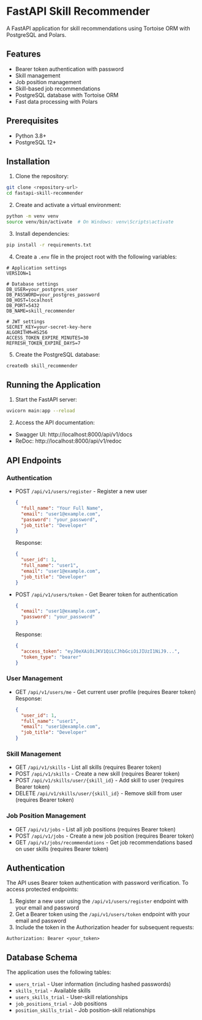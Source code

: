 # FastAPI Skill Recommender

A FastAPI application for skill recommendations using Tortoise ORM with PostgreSQL and Polars.

## Features

- Bearer token authentication with password
- Skill management
- Job position management
- Skill-based job recommendations
- PostgreSQL database with Tortoise ORM
- Fast data processing with Polars

## Prerequisites

- Python 3.8+
- PostgreSQL 12+

## Installation

1. Clone the repository:
```bash
git clone <repository-url>
cd fastapi-skill-recommender
```

2. Create and activate a virtual environment:
```bash
python -m venv venv
source venv/bin/activate  # On Windows: venv\Scripts\activate
```

3. Install dependencies:
```bash
pip install -r requirements.txt
```

4. Create a `.env` file in the project root with the following variables:
```env
# Application settings
VERSION=1

# Database settings
DB_USER=your_postgres_user
DB_PASSWORD=your_postgres_password
DB_HOST=localhost
DB_PORT=5432
DB_NAME=skill_recommender

# JWT settings
SECRET_KEY=your-secret-key-here
ALGORITHM=HS256
ACCESS_TOKEN_EXPIRE_MINUTES=30
REFRESH_TOKEN_EXPIRE_DAYS=7
```

5. Create the PostgreSQL database:
```bash
createdb skill_recommender
```

## Running the Application

1. Start the FastAPI server:
```bash
uvicorn main:app --reload
```

2. Access the API documentation:
- Swagger UI: http://localhost:8000/api/v1/docs
- ReDoc: http://localhost:8000/api/v1/redoc

## API Endpoints

### Authentication
- POST `/api/v1/users/register` - Register a new user
  ```json
  {
    "full_name": "Your Full Name",
    "email": "user1@example.com",
    "password": "your_password",
    "job_title": "Developer"
  }
  ```
  Response:
  ```json
  {
    "user_id": 1,
    "full_name": "user1",
    "email": "user1@example.com",
    "job_title": "Developer"
  }
  ```

- POST `/api/v1/users/token` - Get Bearer token for authentication
  ```json
  {
    "email": "user1@example.com",
    "password": "your_password"
  }
  ```
  Response:
  ```json
  {
    "access_token": "eyJ0eXAiOiJKV1QiLCJhbGciOiJIUzI1NiJ9...",
    "token_type": "bearer"
  }
  ```

### User Management
- GET `/api/v1/users/me` - Get current user profile (requires Bearer token)
  Response:
  ```json
  {
    "user_id": 1,
    "full_name": "user1",
    "email": "user1@example.com",
    "job_title": "Developer"
  }
  ```

### Skill Management
- GET `/api/v1/skills` - List all skills (requires Bearer token)
- POST `/api/v1/skills` - Create a new skill (requires Bearer token)
- POST `/api/v1/skills/user/{skill_id}` - Add skill to user (requires Bearer token)
- DELETE `/api/v1/skills/user/{skill_id}` - Remove skill from user (requires Bearer token)

### Job Position Management
- GET `/api/v1/jobs` - List all job positions (requires Bearer token)
- POST `/api/v1/jobs` - Create a new job position (requires Bearer token)
- GET `/api/v1/jobs/recommendations` - Get job recommendations based on user skills (requires Bearer token)

## Authentication

The API uses Bearer token authentication with password verification. To access protected endpoints:

1. Register a new user using the `/api/v1/users/register` endpoint with your email and password
2. Get a Bearer token using the `/api/v1/users/token` endpoint with your email and password
3. Include the token in the Authorization header for subsequent requests:
```
Authorization: Bearer <your_token>
```

## Database Schema

The application uses the following tables:
- `users_trial` - User information (including hashed passwords)
- `skills_trial` - Available skills
- `users_skills_trial` - User-skill relationships
- `job_positions_trial` - Job positions
- `position_skills_trial` - Job position-skill relationships 